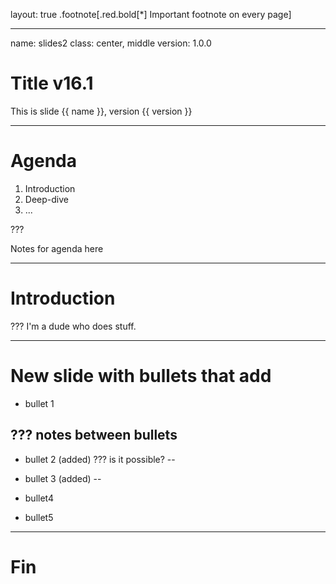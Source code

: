 layout: true
.footnote[.red.bold[*] Important footnote on every page]

---

name: slides2
class: center, middle
version: 1.0.0
# Title v16.1

This is slide {{ name }}, version {{ version }}

---

# Agenda

1. Introduction
2. Deep-dive
3. ...

???

Notes for agenda here

---

# Introduction

???
I'm a dude who does stuff.

---

# New slide with bullets that add

- bullet 1

???
notes between bullets
--

- bullet 2 (added)
???
is it possible?
--

- bullet 3 (added)
--

- bullet4
- bullet5

---

# Fin
